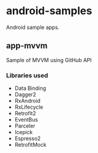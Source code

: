 # android-samples
Android sample apps.

## app-mvvm
Sample of MVVM using GitHub API
### Libraries used
* Data Binding
* Dagger2
* RxAndroid
* RxLifecycle
* Retrofit2
* EventBus
* Parceler
* Icepick
* Espresso2
* RetrofitMock
